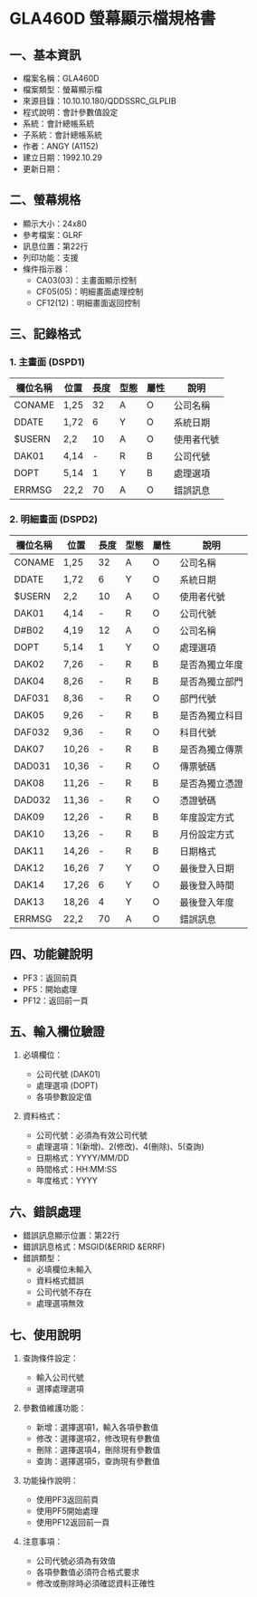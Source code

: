 # GLA460D 螢幕顯示檔規格書

## 一、基本資訊
- 檔案名稱：GLA460D
- 檔案類型：螢幕顯示檔
- 來源目錄：10.10.10.180/QDDSSRC_GLPLIB
- 程式說明：會計參數值設定
- 系統：會計總帳系統
- 子系統：會計總帳系統
- 作者：ANGY (A1152)
- 建立日期：1992.10.29
- 更新日期：

## 二、螢幕規格
- 顯示大小：24x80
- 參考檔案：GLRF
- 訊息位置：第22行
- 列印功能：支援
- 條件指示器：
  - CA03(03)：主畫面顯示控制
  - CF05(05)：明細畫面處理控制
  - CF12(12)：明細畫面返回控制

## 三、記錄格式

### 1. 主畫面 (DSPD1)
| 欄位名稱 | 位置 | 長度 | 型態 | 屬性 | 說明 |
|---------|------|------|------|------|------|
| CONAME | 1,25 | 32 | A | O | 公司名稱 |
| DDATE | 1,72 | 6 | Y | O | 系統日期 |
| $USERN | 2,2 | 10 | A | O | 使用者代號 |
| DAK01 | 4,14 | - | R | B | 公司代號 |
| DOPT | 5,14 | 1 | Y | B | 處理選項 |
| ERRMSG | 22,2 | 70 | A | O | 錯誤訊息 |

### 2. 明細畫面 (DSPD2)
| 欄位名稱 | 位置 | 長度 | 型態 | 屬性 | 說明 |
|---------|------|------|------|------|------|
| CONAME | 1,25 | 32 | A | O | 公司名稱 |
| DDATE | 1,72 | 6 | Y | O | 系統日期 |
| $USERN | 2,2 | 10 | A | O | 使用者代號 |
| DAK01 | 4,14 | - | R | O | 公司代號 |
| D#B02 | 4,19 | 12 | A | O | 公司名稱 |
| DOPT | 5,14 | 1 | Y | O | 處理選項 |
| DAK02 | 7,26 | - | R | B | 是否為獨立年度 |
| DAK04 | 8,26 | - | R | B | 是否為獨立部門 |
| DAF031 | 8,36 | - | R | O | 部門代號 |
| DAK05 | 9,26 | - | R | B | 是否為獨立科目 |
| DAF032 | 9,36 | - | R | O | 科目代號 |
| DAK07 | 10,26 | - | R | B | 是否為獨立傳票 |
| DAD031 | 10,36 | - | R | O | 傳票號碼 |
| DAK08 | 11,26 | - | R | B | 是否為獨立憑證 |
| DAD032 | 11,36 | - | R | O | 憑證號碼 |
| DAK09 | 12,26 | - | R | B | 年度設定方式 |
| DAK10 | 13,26 | - | R | B | 月份設定方式 |
| DAK11 | 14,26 | - | R | B | 日期格式 |
| DAK12 | 16,26 | 7 | Y | O | 最後登入日期 |
| DAK14 | 17,26 | 6 | Y | O | 最後登入時間 |
| DAK13 | 18,26 | 4 | Y | O | 最後登入年度 |
| ERRMSG | 22,2 | 70 | A | O | 錯誤訊息 |

## 四、功能鍵說明
- PF3：返回前頁
- PF5：開始處理
- PF12：返回前一頁

## 五、輸入欄位驗證
1. 必填欄位：
   - 公司代號 (DAK01)
   - 處理選項 (DOPT)
   - 各項參數設定值

2. 資料格式：
   - 公司代號：必須為有效公司代號
   - 處理選項：1(新增)、2(修改)、4(刪除)、5(查詢)
   - 日期格式：YYYY/MM/DD
   - 時間格式：HH:MM:SS
   - 年度格式：YYYY

## 六、錯誤處理
- 錯誤訊息顯示位置：第22行
- 錯誤訊息格式：MSGID(&ERRID &ERRF)
- 錯誤類型：
  - 必填欄位未輸入
  - 資料格式錯誤
  - 公司代號不存在
  - 處理選項無效

## 七、使用說明
1. 查詢條件設定：
   - 輸入公司代號
   - 選擇處理選項

2. 參數值維護功能：
   - 新增：選擇選項1，輸入各項參數值
   - 修改：選擇選項2，修改現有參數值
   - 刪除：選擇選項4，刪除現有參數值
   - 查詢：選擇選項5，查詢現有參數值

3. 功能操作說明：
   - 使用PF3返回前頁
   - 使用PF5開始處理
   - 使用PF12返回前一頁

4. 注意事項：
   - 公司代號必須為有效值
   - 各項參數值必須符合格式要求
   - 修改或刪除時必須確認資料正確性 